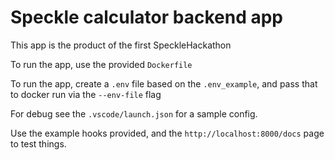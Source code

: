 # Speckle calculator backend app

This app is the product of the first SpeckleHackathon

To run the app, use the provided `Dockerfile`

To run the app, create a `.env` file based on the `.env_example`, and pass that to docker run via the `--env-file` flag

For debug see the `.vscode/launch.json` for a sample config.

Use the example hooks provided, and the `http://localhost:8000/docs` page to test things.